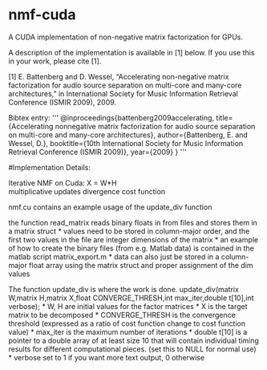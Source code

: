 nmf-cuda
========

A CUDA implementation of non-negative matrix factorization for GPUs.

A description of the implementation is available in [1] below.  If you use this in your work, please cite [1].

[1] E. Battenberg and D. Wessel, “Accelerating non-negative matrix factorization for audio source separation on multi-core and many-core architectures,” in International Society for Music Information Retrieval Conference (ISMIR 2009), 2009.

Bibtex entry:
'''
@inproceedings{battenberg2009accelerating,
    title={Accelerating nonnegative matrix factorization for audio source separation on multi-core and many-core architectures},
    author={Battenberg, E. and Wessel, D.},
    booktitle={10th International Society for Music Information Retrieval Conference (ISMIR 2009)},
    year={2009}
}
'''



#Implementation Details:

Iterative NMF on Cuda: X = W*H  
    multiplicative updates
    divergence cost function


nmf.cu contains an example usage of the update_div function

the function read_matrix reads binary floats in from files and stores them in 
a matrix struct
    * values need to be stored in column-major order, and the first two values in the file are 
    integer dimensions of the matrix
    * an example of how to create the binary files (from e.g. Matlab data) is contained in the matlab script matrix_export.m
    * data can also just be stored in a column-major float array using the matrix struct and proper assignment of the dim values

The function update_div is where the work is done.
update_div(matrix W,matrix H,matrix X,float CONVERGE_THRESH,int max_iter,double t[10],int verbose);
    * W, H are initial values for the factor matrices
    * X is the target matrix to be decomposed
    * CONVERGE_THRESH is the convergence threshold (expressed as a ratio of cost function change to cost function value)
    * max_iter is the maximum number of iterations
    * double t[10] is a pointer to a double array of at least size 10 that will contain individual timing results for different computational pieces.  (set this to NULL for normal use)
    * verbose set to 1 if you want more text output, 0 otherwise



